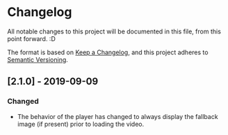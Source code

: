 # Changelog
All notable changes to this project will be documented in this file, from this point forward. :D

The format is based on [Keep a Changelog](https://keepachangelog.com/en/1.0.0/),
and this project adheres to [Semantic Versioning](https://semver.org/spec/v2.0.0.html).

## [2.1.0] - 2019-09-09
### Changed
- The behavior of the player has changed to always display the fallback image (if present) prior to loading the video.
